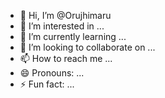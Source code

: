 - 👋 Hi, I’m @Orujhimaru
- 👀 I’m interested in ...
- 🌱 I’m currently learning ...
- 💞️ I’m looking to collaborate on ...
- 📫 How to reach me ...
- 😄 Pronouns: ...
- ⚡ Fun fact: ...

<!---
Orujhimaru/Orujhimaru is a ✨ special ✨ repository because its `README.md` (this file) appears on your GitHub profile.
You can click the Preview link to take a look at your changes.
[![Oruj's GitHub stats](https://github-readme-stats.vercel.app/api?username=Orujhimaru)](https://github.com/anuraghazra/github-readme-stats)
--->

